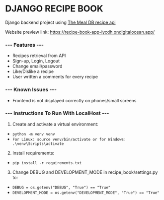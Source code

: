 # DJANGO RECIPE BOOK
Django backend project using <a href="https://www.themealdb.com/api.php" target="_blank">The Meal DB recipe api</a>

Website preview link:
https://recipe-book-app-iycdh.ondigitalocean.app/

### --- Features ---
<ul>
  <li>Recipes retrieval from API</li>
  <li>Sign-up, Login, Logout</li>
  <li>Change email/password</li>
  <li>Like/Dislike a recipe</li>
  <li>User written a comments for every recipe</li>
</ul>

### --- Known Issues ---
<ul>
  <li>Frontend is not displayed correctly on phones/small screens</li>
</ul>

### --- Instructions To Run With LocalHost ---
1. Create and activate a virtual environment:
  - `python -m venv venv`
  - `For Linux: source venv/bin/activate or for Windows: .\venv\Scripts\activate`
2. Install requirements:
  - `pip install -r requirements.txt`
3. Change DEBUG and DEVELOPMENT_MODE in recipe_book/settings.py to:
  - `DEBUG = os.getenv("DEBUG", "True") == "True"`
  - `DEVELOPMENT_MODE = os.getenv("DEVELOPMENT_MODE", "True") == "True"`
